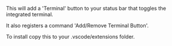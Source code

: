 This will add a 'Terminal' button to your status bar that toggles the integrated terminal.

It also registers a command 'Add/Remove Terminal Button'.

To install copy this to your .vscode/extensions folder.